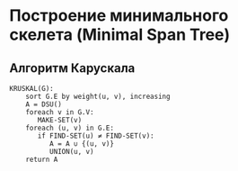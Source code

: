 # Построение минимального скелета (Minimal Span Tree)

## Алгоритм Карускала

```
KRUSKAL(G):
    sort G.E by weight(u, v), increasing
    A = DSU()
    foreach v in G.V:
       MAKE-SET(v)
    foreach (u, v) in G.E:
       if FIND-SET(u) ≠ FIND-SET(v):
          A = A ∪ {(u, v)}
          UNION(u, v)
    return A
```

